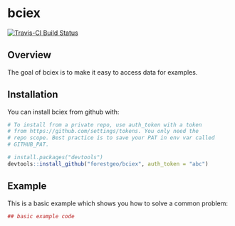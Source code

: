 
<!-- README.md is generated from README.Rmd. Please edit that file -->
bciex
=====

[![Travis-CI Build Status](https://travis-ci.org/forestgeo/bciex.svg?branch=master)](https://travis-ci.org/forestgeo/bciex)

Overview
--------

The goal of bciex is to make it easy to access data for examples.

Installation
------------

You can install bciex from github with:

``` r
# To install from a private repo, use auth_token with a token
# from https://github.com/settings/tokens. You only need the
# repo scope. Best practice is to save your PAT in env var called
# GITHUB_PAT.

# install.packages("devtools")
devtools::install_github("forestgeo/bciex", auth_token = "abc")
```

Example
-------

This is a basic example which shows you how to solve a common problem:

``` r
## basic example code
```

